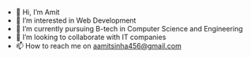 - 👋 Hi, I’m Amit
- 👀 I’m interested in Web Development
- 🌱 I’m currently pursuing B-tech in Computer Science and Engineering
- 💞️ I’m looking to collaborate with IT companies
- 📫 How to reach me on aamitsinha456@gmail.com

<!---
amitsinha07/amitsinha07 is a ✨ special ✨ repository because its `README.md` (this file) appears on your GitHub profile.
You can click the Preview link to take a look at your changes.
--->
